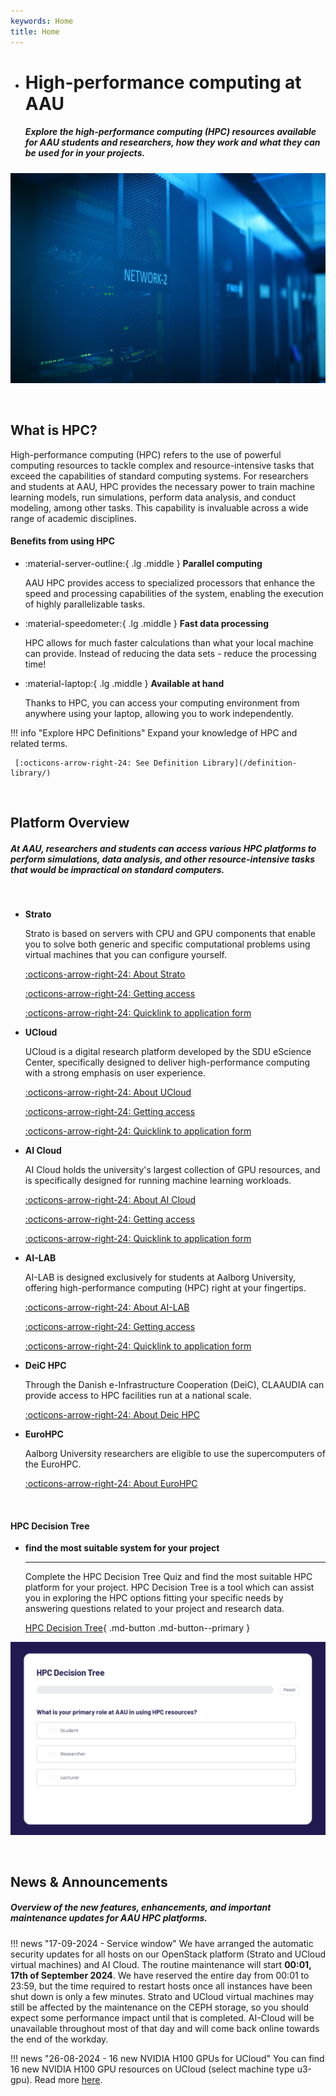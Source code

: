 ```yaml
---
keywords: Home
title: Home
---
```


<div class="grid cards hero" markdown>

-   # High-performance computing at AAU

    ##### Explore the high-performance computing (HPC) resources available for AAU students and researchers, how they work and what they can be used for in your projects.

![Image title](/assets/img/hero-img.jpg)

</div>

<br> <!-- Just a little break -->

## What is HPC?
High-performance computing (HPC) refers to the use of powerful computing resources to tackle complex and resource-intensive tasks that exceed the capabilities of standard computing systems. For researchers and students at AAU, HPC provides the necessary power to train machine learning models, run simulations, perform data analysis, and conduct modeling, among other tasks. This capability is invaluable across a wide range of academic disciplines.


#### Benefits from using HPC

<div class="grid cards grid-three" markdown>

<!--
Icons can be searched and found here:
https://squidfunk.github.io/mkdocs-material/reference/icons-emojis/ (best, is to use the ones starting with material)
-->

-   :material-server-outline:{ .lg .middle } __Parallel computing__
    
    AAU HPC provides access to specialized processors that enhance the speed and processing capabilities of the system, enabling the execution of highly parallelizable tasks.

-   :material-speedometer:{ .lg .middle } __Fast data processing__
    
    HPC allows for much faster calculations than what your local machine can provide. Instead of reducing the data sets - reduce the processing time!

-   :material-laptop:{ .lg .middle } __Available at hand__
    
    Thanks to HPC, you can access your computing environment from anywhere using your laptop, allowing you to work independently.

</div>


!!! info "Explore HPC Definitions"
    Expand your knowledge of HPC and related terms.

     [:octicons-arrow-right-24: See Definition Library](/definition-library/)

<br> <!-- Just a little break -->

## Platform Overview

##### At AAU, researchers and students can access various HPC platforms to perform simulations, data analysis, and other resource-intensive tasks that would be impractical on standard computers. 

<br> <!-- Just a little break -->

<div class="grid cards grid-three" markdown>

<!--
Icons can be searched and found here:
https://squidfunk.github.io/mkdocs-material/reference/icons-emojis/ (best, is to use the ones starting with material)
-->

-   __Strato__
    
    Strato is based on servers with CPU and GPU components that enable you to solve both generic and specific computational problems using virtual machines that you can configure yourself.
    
    [:octicons-arrow-right-24: About Strato](/strato/)
    
    [:octicons-arrow-right-24: Getting access](/strato/how-to-access/)

    [:octicons-arrow-right-24: Quicklink to application form](https://forms.office.com/e/r1u0QXH4KJ)

-   __UCloud__
    
    UCloud is a digital research platform developed by the SDU eScience Center, specifically designed to deliver high-performance computing with a strong emphasis on user experience.    
    
    [:octicons-arrow-right-24: About UCloud](/ucloud/)
    
    [:octicons-arrow-right-24: Getting access](/ucloud/how-to-access/)

    [:octicons-arrow-right-24: Quicklink to application form](https://forms.office.com/e/8Khbr1TJGC)

-   __AI Cloud__
    
    AI Cloud holds the university's largest collection of GPU resources, and is specifically designed for running machine learning workloads.    
    
    [:octicons-arrow-right-24: About AI Cloud](/ai-cloud/)
    
    [:octicons-arrow-right-24: Getting access](/ai-cloud/how-to-access/)

    [:octicons-arrow-right-24: Quicklink to application form](https://forms.office.com/e/ewgvLRbbv7)

-   __AI-LAB__
    
    AI-LAB is designed exclusively for students at Aalborg University, offering high-performance computing (HPC) right at your fingertips.

    [:octicons-arrow-right-24: About AI-LAB](/ai-lab/)
    
    [:octicons-arrow-right-24: Getting access](/ai-lab/how-to-access/)

    [:octicons-arrow-right-24: Quicklink to application form](https://forms.office.com/Pages/ResponsePage.aspx?id=Sbrb9QbOb0msPgzxQ2HZNEdKMbCNz_9Lom8_yaZURCNUNjcwRzFLWkYyUDVPTjFLUDRTT0JZUzZCOCQlQCN0PWcu)

-   __DeiC HPC__
    
    Through the Danish e-Infrastructure Cooperation (DeiC), CLAAUDIA can provide access to HPC facilities run at a national scale.

    [:octicons-arrow-right-24: About Deic HPC](/external-hpc/deic-hpc/)
    
-   __EuroHPC__
    
    Aalborg University researchers are eligible to use the supercomputers of the EuroHPC.

    [:octicons-arrow-right-24: About EuroHPC](/external-hpc/eurohpc/)
    
</div>

<br> <!-- Just a little break -->

<!-- NOT DONE YET

## Compare with other system

##### Dive into the characteristics of the available HPC platforms

| Feature | Strato | UCloud | AI Cloud | AI-LAB |
| --- | --- | --- | --- | --- |
| Available to researchers | :material-check: | :material-check: | :material-check: | :material-close: |
| Available to students | :material-check: | :material-check: | :material-close: | :material-check: |
| Data categories | 0,1 | 0,1,2,3 | 0,1 | 0,1 |
| CPU processing | :material-check: | :material-check: | :material-close: | :material-close: |
| Total number of CPUs |  |  |  |  |
| Unlimited CPU ressources | :material-check: | :material-check: | :material-close: | :material-close: |
| GPU processing | :material-check: | :material-check: | :material-check: | :material-check: |
| Total number of GPUs |  |  |  |  |
| Unlimited GPU ressources | :material-close: | :material-close: | :material-check: | :material-check: |
| Storage quota |  |  | 1000 MB | 1000 MB |
| Access interface | Linux terminal | Web browser | Linux terminal | Linux terminal |
| Possible to add GUI | :material-check: | :material-check: | :material-close: | :material-close: |

<br> <!-- Just a little break -->


#### HPC Decision Tree

<div class="grid cards grid-button-bottom" markdown>

-   __find the most suitable system for your project__

    ---

    Complete the HPC Decision Tree Quiz and find the most suitable HPC platform for your project. HPC Decision Tree is a tool which can assist you in exploring the HPC options fitting your specific needs by answering questions related to your project and research data.

    [HPC Decision Tree](/hpc-decision-tree/){ .md-button .md-button--primary }


![Image title](/assets/img/hpc-decision-tree.png)

</div>

<br> <!-- Just a little break -->

## News & Announcements

##### Overview of the new features, enhancements, and important maintenance updates for AAU HPC platforms.

!!! news "17-09-2024 - Service window"
    We have arranged the automatic security updates for all hosts on our OpenStack platform (Strato and UCloud virtual machines) and AI Cloud. The routine maintenance will start **00:01, 17th of September 2024**. We have reserved the entire day from 00:01 to 23:59, but the time required to restart hosts once all instances have been shut down is only a few minutes. Strato and UCloud virtual machines may still be affected by the maintenance on the CEPH storage, so you should expect some performance impact until that is completed. AI-Cloud will be unavailable throughout most of that day and will come back online towards the end of the workday. 

!!! news "26-08-2024 - 16 new NVIDIA H100 GPUs for UCloud"
    You can find 16 new NVIDIA H100 GPU resources on UCloud (select machine type u3-gpu). Read more [here](https://escience.sdu.dk/index.php/news/16-new-h100-ai-gpus-arrive-at-sdu/).